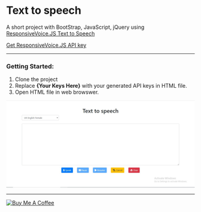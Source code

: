 # Text to speech

A short project with BootStrap, JavaScript, jQuery using [ResponsiveVoice.JS Text to Speech](https://responsivevoice.org/)

[Get ResponsiveVoice.JS API key](https://responsivevoice.org/register/?utm_campaign=rvorg_link&utm_source=responsivevoice-org&utm_term=frontpage_devapi) 

---

### Getting Started:
1. Clone the project
2. Replace **{Your Keys Here}** with your generated API keys in HTML file.
3. Open HTML file in web browswer.

![Text to speech Screenshot](/ScreenShot.jpg)

---
<a href="https://www.buymeacoffee.com/mubarik" target="_blank"><img src="https://cdn.buymeacoffee.com/buttons/default-orange.png" alt="Buy Me A Coffee" style="height: 51px !important;width: 217px !important;" ></a>